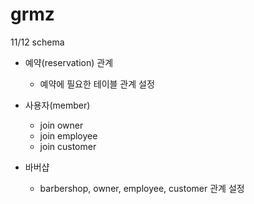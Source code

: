 # grmz


11/12
schema
 
- 예약(reservation) 관계
	- 예약에 필요한 테이블 관계 설정


- 사용자(member)
	- join owner
	- join employee
	- join customer


- 바버샵
	- barbershop, owner, employee, customer 관계 설정
